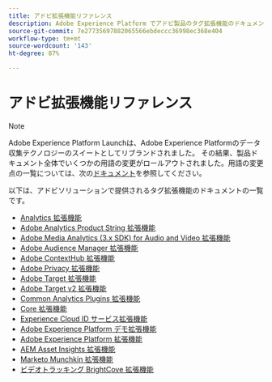```yaml
---
title: アドビ拡張機能リファレンス
description: Adobe Experience Platform でアドビ製品のタグ拡張機能のドキュメントを検索します。
source-git-commit: 7e27735697882065566ebdeccc36998ec368e404
workflow-type: tm+mt
source-wordcount: '143'
ht-degree: 87%

---
```


# アドビ拡張機能リファレンス

>[!NOTE]
>
>Adobe Experience Platform Launchは、Adobe Experience Platformのデータ収集テクノロジーのスイートとしてリブランドされました。 その結果、製品ドキュメント全体でいくつかの用語の変更がロールアウトされました。用語の変更点の一覧については、次の[ドキュメント](../../term-updates.md)を参照してください。

以下は、アドビソリューションで提供されるタグ拡張機能のドキュメントの一覧です。

* [Analytics 拡張機能](analytics/overview.md)
* [Adobe Analytics Product String 拡張機能](product-string/overview.md)
* [Adobe Media Analytics (3.x SDK) for Audio and Video 拡張機能](media-analytics-3x/overview.md)
* [Adobe Audience Manager 拡張機能](./audience-manager/overview.md)
* [Adobe ContextHub 拡張機能](./contexthub/overview.md)
* [Adobe Privacy 拡張機能](./privacy/overview.md)
* [Adobe Target 拡張機能](target/overview.md)
* [Adobe Target v2 拡張機能](target-v2/overview.md)
* [Common Analytics Plugins 拡張機能](plugins/overview.md)
* [Core 拡張機能](core/overview.md)
* [Experience Cloud ID サービス拡張機能](id-service/overview.md)
* [Adobe Experience Platform デモ拡張機能](./platform-demo/overview.md)
* [Adobe Experience Platform 拡張機能](sdk/overview.md)
* [AEM Asset Insights 拡張機能](asset-insights/overview.md)
* [Marketo Munchkin 拡張機能](marketo/overview.md)
* [ビデオトラッキング BrightCove 拡張機能](brightcove/overview.md)

<!--  previously empty parent topic. -->
